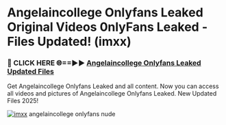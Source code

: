 # Angelaincollege Onlyfans Leaked Original Videos 0nlyFans Leaked - Files Updated! (imxx)

<h3>🔴 CLICK HERE 🌐==►► <a href="https://hideuri.com/03YgE1" rel="nofollow">Angelaincollege Onlyfans Leaked Updated Files</a></h3>

Get Angelaincollege Onlyfans Leaked and all content. Now you can access all videos and pictures of Angelaincollege Onlyfans Leaked. New Updated Files 2025!

[![imxx](https://i.imgur.com/NaUBvic.gif)](https://hideuri.com/03YgE1)
angelaincollege onlyfans nude